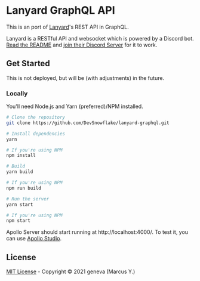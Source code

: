 # Lanyard GraphQL API

This is an port of [Lanyard](https://github.com/Phineas/lanyard)'s REST API in GraphQL.

Lanyard is a RESTful API and websocket which is powered by a Discord bot. [Read the README](https://github.com/Phineas/lanyard#readme) and [join their Discord Server](https://discord.gg/WScAm7vNGF) for it to work.

## Get Started

This is not deployed, but will be (with adjustments) in the future.

### Locally

You'll need Node.js and Yarn (preferred)/NPM installed.

```sh
# Clone the repository
git clone https://github.com/DevSnowflake/lanyard-graphql.git

# Install dependencies
yarn

# If you're using NPM
npm install

# Build
yarn build

# If you're using NPM
npm run build

# Run the server
yarn start

# If you're using NPM
npm start
```

Apollo Server should start running at http://localhost:4000/. To test it, you can use [Apollo Studio]("https://studio.apollographql.com/sandbox?endpoint=http%3A%2F%2Flocalhost%3A4000%2F").

## License

[MIT License](LICENSE) - Copyright © 2021 geneva (Marcus Y.)
